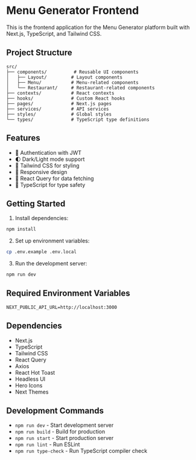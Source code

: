 # Menu Generator Frontend

This is the frontend application for the Menu Generator platform built with Next.js, TypeScript, and Tailwind CSS.

## Project Structure

```
src/
├── components/          # Reusable UI components
│   ├── Layout/         # Layout components
│   ├── Menu/           # Menu-related components
│   └── Restaurant/     # Restaurant-related components
├── contexts/           # React contexts
├── hooks/              # Custom React hooks
├── pages/              # Next.js pages
├── services/           # API services
├── styles/             # Global styles
└── types/              # TypeScript type definitions
```

## Features

- 🔐 Authentication with JWT
- 🌓 Dark/Light mode support
- 🎨 Tailwind CSS for styling
- 📱 Responsive design
- 🔄 React Query for data fetching
- 🎯 TypeScript for type safety

## Getting Started

1. Install dependencies:
```bash
npm install
```

2. Set up environment variables:
```bash
cp .env.example .env.local
```

3. Run the development server:
```bash
npm run dev
```

## Required Environment Variables

```env
NEXT_PUBLIC_API_URL=http://localhost:3000
```

## Dependencies

- Next.js
- TypeScript
- Tailwind CSS
- React Query
- Axios
- React Hot Toast
- Headless UI
- Hero Icons
- Next Themes

## Development Commands

- `npm run dev` - Start development server
- `npm run build` - Build for production
- `npm run start` - Start production server
- `npm run lint` - Run ESLint
- `npm run type-check` - Run TypeScript compiler check
